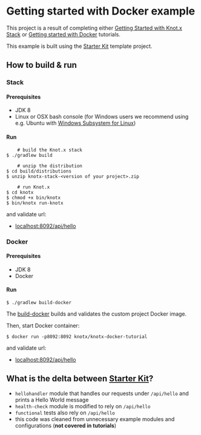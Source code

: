 
# Getting started with Docker example
This project is a result of completing either [Getting Started with Knot.x Stack](http://knotx.io/tutorials/getting-started-with-knotx-stack/2_0/) or [Getting started with Docker](http://knotx.io/tutorials/getting-started-with-docker/2_0/) tutorials.

This example is built using the [Starter Kit](https://github.com/Knotx/knotx-starter-kit) template project.

## How to build & run
    
### Stack

#### Prerequisites
- JDK 8
- Linux or OSX bash console (for Windows users we recommend using e.g. Ubuntu with [Windows Subsystem for Linux](https://docs.microsoft.com/en-us/windows/wsl/install-win10))

#### Run
```
    # build the Knot.x stack
$ ./gradlew build

    # unzip the distribution
$ cd build/distributions
$ unzip knotx-stack-<version of your project>.zip

    # run Knot.x
$ cd knotx
$ chmod +x bin/knotx
$ bin/knotx run-knotx
```   

and validate url:
- [localhost:8092/api/hello](http://localhost:8092/api/hello)
    
### Docker

#### Prerequisites
- JDK 8
- Docker

#### Run
```
$ ./gradlew build-docker
```

The [build-docker](https://github.com/Knotx/knotx-starter-kit#build--validate-docker-image) builds and validates the custom project Docker image.

Then, start Docker container:
```
$ docker run -p8092:8092 knotx/knotx-docker-tutorial
```

and validate url:
- [localhost:8092/api/hello](http://localhost:8092/api/hello)

## What is the delta between [Starter Kit](https://github.com/Knotx/knotx-starter-kit)?

- `hellohandler` module that handles our requests under `/api/hello` and prints a Hello World message
- `health-check` module is modified to rely on `/api/hello`
- `functional` tests also rely on `/api/hello` 
- this code was cleaned from unnecessary example modules and configurations (**not covered in tutorials**)
